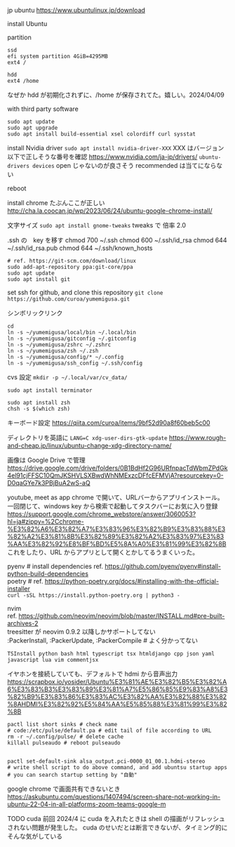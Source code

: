 jp ubuntu
https://www.ubuntulinux.jp/download

install Ubuntu

partition
```
ssd
efi system partition 4GiB=4295MB
ext4 /

hdd
ext4 /home
```
なぜか hdd が初期化されずに、/home が保存されてた。嬉しい。2024/04/09

with third party software

```
sudo apt update
sudo apt upgrade
sudo apt install build-essential xsel colordiff curl sysstat
```

install Nvidia driver
`sudo apt install nvidia-driver-XXX`
XXX はバージョン以下で正しそうな番号を確認
https://www.nvidia.com/ja-jp/drivers/
`ubuntu-drivers devices`
    open じゃないのが良さそう
    recommended は当てにならない

reboot

install chrome
たぶんここが正しい
http://cha.la.coocan.jp/wp/2023/06/24/ubuntu-google-chrome-install/

文字サイズ
`sudo apt install gnome-tweaks`
tweaks で 倍率 2.0

.ssh の　key を移す
chmod 700 ~/.ssh
chmod 600 ~/.ssh/id_rsa
chmod 644 ~/.ssh/id_rsa.pub
chmod 644 ~/.ssh/known_hosts


```
# ref. https://git-scm.com/download/linux
sudo add-apt-repository ppa:git-core/ppa
sudo apt update
sudo apt install git
```
set ssh for github, and clone this repository
`git clone https://github.com/curoa/yumemigusa.git`

シンボリックリンク  
```
cd
ln -s ~/yumemigusa/local/bin ~/.local/bin
ln -s ~/yumemigusa/gitconfig ~/.gitconfig
ln -s ~/yumemigusa/zshrc ~/.zshrc
ln -s ~/yumemigusa/zsh ~/.zsh
ln -s ~/yumemigusa/config/* ~/.config
ln -s ~/yumemigusa/ssh_config ~/.ssh/config
```

cvs 設定
`mkdir -p ~/.local/var/cv_data/`

```
sudo apt install terminator
```

```
sudo apt install zsh
chsh -s $(which zsh)
```

キーボード設定
https://qiita.com/curoa/items/9bf52d90a8f60beb5c00

ディレクトリを英語に
`LANG=C xdg-user-dirs-gtk-update`
https://www.rough-and-cheap.jp/linux/ubuntu-change-xdg-directory-name/


画像は Google Drive で管理
https://drive.google.com/drive/folders/0B1BdHf2G96URfnpacTdWbmZPdGk4el91cjFFSC10QmJKSHVLSXBwdWhNMExzcDFfcEFMVjA?resourcekey=0-D0qaGYe7k3PBjBuA2wS-aQ

youtube, meet as app
chrome で開いて、URLバーからアプリインストール。一回閉じて、windows key から検索で起動してタスクバーにお気に入り登録
https://support.google.com/chrome_webstore/answer/3060053?hl=ja#zippy=%2Cchrome-%E3%82%A6%E3%82%A7%E3%83%96%E3%82%B9%E3%83%88%E3%82%A2%E3%81%8B%E3%82%89%E3%82%A2%E3%83%97%E3%83%AA%E3%82%92%E8%BF%BD%E5%8A%A0%E3%81%99%E3%82%8B
これをしたり、URL からアプリとして開くとかしてるうまくいった。

pyenv  # install dependencies ref. https://github.com/pyenv/pyenv#install-python-build-dependencies  
poetry  # ref. https://python-poetry.org/docs/#installing-with-the-official-installer  
`curl -sSL https://install.python-poetry.org | python3 -`  

nvim  
ref. https://github.com/neovim/neovim/blob/master/INSTALL.md#pre-built-archives-2  
treesitter が neovim 0.9.2 以降しかサポートしてない  
:PackerInstall, :PackerUpdate, :PackerCompile # よく分かってない  
```
TSInstall python bash html typescript tsx htmldjango cpp json yaml javascript lua vim commentjsx
```


イヤホンを接続していても、デフォルトで hdmi から音声出力
https://scrapbox.io/yosider/Ubuntu%E3%81%AE%E3%82%B5%E3%82%A6%E3%83%B3%E3%83%89%E3%81%A7%E5%86%85%E9%83%A8%E3%82%B9%E3%83%86%E3%83%AC%E3%82%AA%E3%82%88%E3%82%8AHDMI%E3%82%92%E5%84%AA%E5%85%88%E3%81%99%E3%82%8B
```
pactl list short sinks # check name
# code:/etc/pulse/default.pa # edit tail of file according to URL
rm -r ~/.config/pulse/ # delete cache
killall pulseaudo # reboot pulseaudo


pactl set-default-sink alsa_output.pci-0000_01_00.1.hdmi-stereo
# write shell script to do above command, and add ubuntsu startup apps
# you can search startup setting by "自動"
```


google chrome で画面共有できないとき
https://askubuntu.com/questions/1407494/screen-share-not-working-in-ubuntu-22-04-in-all-platforms-zoom-teams-google-m

TODO
cuda
前回 2024/4 に cuda を入れたときは shell の描画がリフレッシュされない問題が発生した。
cuda のせいだとは断言できないが、タイミング的にそんな気がしている


